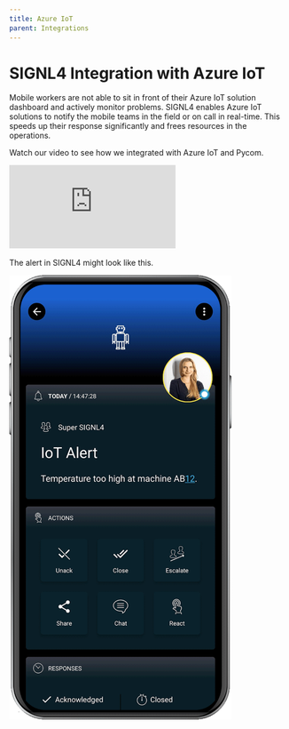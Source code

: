 ```yaml
---
title: Azure IoT
parent: Integrations
---
```


# SIGNL4 Integration with Azure IoT

Mobile workers are not able to sit in front of their Azure IoT solution dashboard and actively monitor problems. SIGNL4 enables Azure IoT solutions to notify the mobile teams in the field or on call in real-time. This speeds up their response significantly and frees resources in the operations.

Watch our video to see how we integrated with Azure IoT and Pycom.

<iframe title="Azure IoT and Pycom" src="https://player.vimeo.com/video/278524512?h=f483682ae7&amp;dnt=1&amp;app_id=122963" frameborder="0" allow="autoplay; fullscreen; picture-in-picture" allowfullscreen></iframe>

The alert in SIGNL4 might look like this.

![SIGNL4 Alert](signl4-iot.png)
